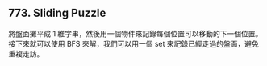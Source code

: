 ## 773. Sliding Puzzle

將盤面攤平成 1 維字串，然後用一個物件來記錄每個位置可以移動的下一個位置。接下來就可以使用 BFS 來解，我們可以用一個 set 來記錄已經走過的盤面，避免重複走訪。
